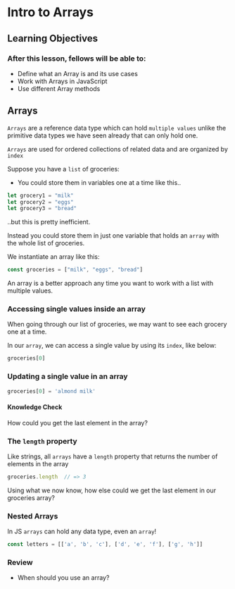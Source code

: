 # Intro to Arrays

## Learning Objectives
### After this lesson, fellows will be able to:
- Define what an Array is and its use cases
- Work with Arrays in JavaScript
- Use different Array methods

## Arrays
`Arrays` are a reference data type which can hold `multiple values` unlike the primitive data types we have seen already that can only hold one.
<br/>

`Arrays` are used for ordered collections of related data and are organized by `index`

Suppose you have a `list` of groceries:

- You could store them in variables one at a time like this..
```js
let grocery1 = "milk"
let grocery2 = "eggs"
let grocery3 = "bread"
```
..but this is pretty inefficient.


Instead you could store them in just one variable that holds an `array` with the whole list of groceries.

We instantiate an array like this:

```js
const groceries = ["milk", "eggs", "bread"]
```

An array is a better approach any time you want to work with a list with multiple values.


### Accessing single values inside an array
When going through our list of groceries, we may want to see each grocery one at a time.

In our `array`, we can access a single value by using its `index`, like below:
```js
groceries[0]
```

### Updating a single value in an array
```js
groceries[0] = 'almond milk'
```


#### Knowledge Check
How could you get the last element in the array?
<br/>

### The `length` property
Like strings, all `arrays` have a `length` property that returns the number of elements in the array
```js
groceries.length  // => 3
```

Using what we now know, how else could we get the last element in our groceries array?


### Nested Arrays
In JS `arrays` can hold any data type, even an `array`!
```js
const letters = [['a', 'b', 'c'], ['d', 'e', 'f'], ['g', 'h']]
```



### Review
- When should you use an array?


